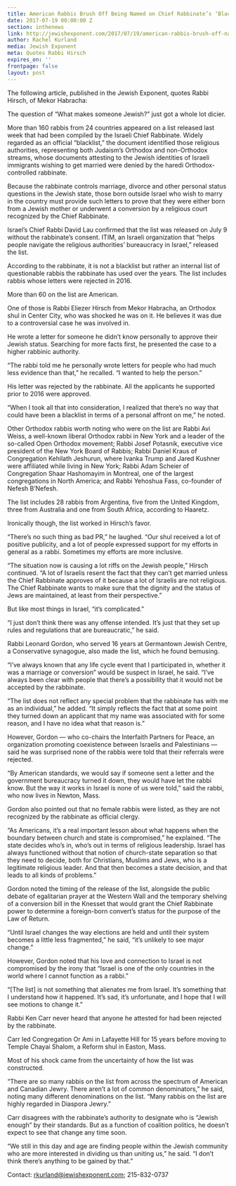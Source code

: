 ```yaml
---
title: American Rabbis Brush Off Being Named on Chief Rabbinate’s ‘Blacklist’
date: 2017-07-19 00:00:00 Z
section: inthenews
link: http://jewishexponent.com/2017/07/19/american-rabbis-brush-off-named-chief-rabbinates-blacklist/
author: Rachel Kurland
media: Jewish Exponent
meta: Quotes Rabbi Hirsch
expires_on: ''
frontpage: false
layout: post
---
```


The following article, published in the Jewish Exponent, quotes Rabbi Hirsch, of Mekor Habracha: 

The question of “What makes someone Jewish?” just got a whole lot dicier.

More than 160 rabbis from 24 countries appeared on a list released last week that had been compiled by the Israeli Chief Rabbinate. Widely regarded as an official “blacklist,” the document identified those religious authorities, representing both Judaism’s Orthodox and non-Orthodox streams, whose documents attesting to the Jewish identities of Israeli immigrants wishing to get married were denied by the haredi Orthodox-controlled rabbinate.

Because the rabbinate controls marriage, divorce and other personal status questions in the Jewish state, those born outside Israel who wish to marry in the country must provide such letters to prove that they were either born from a Jewish mother or underwent a conversion by a religious court recognized by the Chief Rabbinate.

Israel’s Chief Rabbi David Lau confirmed that the list was released on July 9 without the rabbinate’s consent. ITIM, an Israeli organization that “helps people navigate the religious authorities’ bureaucracy in Israel,” released the list.

According to the rabbinate, it is not a blacklist but rather an internal list of questionable rabbis the rabbinate has used over the years. The list includes rabbis whose letters were rejected in 2016.  

More than 60 on the list are American.


One of those is Rabbi Eliezer Hirsch from Mekor Habracha, an Orthodox shul in Center City, who was shocked he was on it. He believes it was due to a controversial case he was involved in.

He wrote a letter for someone he didn’t know personally to approve their Jewish status. Searching for more facts first, he presented the case to a higher rabbinic authority.

“The rabbi told me he personally wrote letters for people who had much less evidence than that,” he recalled. “I wanted to help the person.”

His letter was rejected by the rabbinate. All the applicants he supported prior to 2016 were approved.

“When I took all that into consideration, I realized that there’s no way that could have been a blacklist in terms of a personal affront on me,” he noted.

Other Orthodox rabbis worth noting who were on the list are Rabbi Avi Weiss, a well-known liberal Orthodox rabbi in New York and a leader of the so-called Open Orthodox movement; Rabbi Josef Potasnik, executive vice president of the New York Board of Rabbis; Rabbi Daniel Kraus of Congregation Kehilath Jeshurun, where Ivanka Trump and Jared Kushner were affiliated while living in New York; Rabbi Adam Scheier of Congregation Shaar Hashomayim in Montreal, one of the largest congregations in North America; and Rabbi Yehoshua Fass, co-founder of Nefesh B’Nefesh.

The list includes 28 rabbis from Argentina, five from the United Kingdom, three from Australia and one from South Africa, according to Haaretz.

Ironically though, the list worked in Hirsch’s favor.

“There’s no such thing as bad PR,” he laughed. “Our shul received a lot of positive publicity, and a lot of people expressed support for my efforts in general as a rabbi. Sometimes my efforts are more inclusive.

“The situation now is causing a lot riffs on the Jewish people,” Hirsch continued. “A lot of Israelis resent the fact that they can’t get married unless the Chief Rabbinate approves of it because a lot of Israelis are not religious. The Chief Rabbinate wants to make sure that the dignity and the status of Jews are maintained, at least from their perspective.”

But like most things in Israel, “it’s complicated.”

“I just don’t think there was any offense intended. It’s just that they set up rules and regulations that are bureaucratic,” he said.


Rabbi Leonard Gordon, who served 16 years at Germantown Jewish Centre, a Conservative synagogue, also made the list, which he found bemusing.

“I’ve always known that any life cycle event that I participated in, whether it was a marriage or conversion” would be suspect in Israel, he said. “I’ve always been clear with people that there’s a possibility that it would not be accepted by the rabbinate.

“The list does not reflect any special problem that the rabbinate has with me as an individual,” he added. “It simply reflects the fact that at some point they turned down an applicant that my name was associated with for some reason, and I have no idea what that reason is.”

However, Gordon — who co-chairs the Interfaith Partners for Peace, an organization promoting coexistence between Israelis and Palestinians — said he was surprised none of the rabbis were told that their referrals were rejected.

“By American standards, we would say if someone sent a letter and the government bureaucracy turned it down, they would have let the rabbi know. But the way it works in Israel is none of us were told,” said the rabbi, who now lives in Newton, Mass.

Gordon also pointed out that no female rabbis were listed, as they are not recognized by the rabbinate as official clergy.

“As Americans, it’s a real important lesson about what happens when the boundary between church and state is compromised,” he explained. “The state decides who’s in, who’s out in terms of religious leadership. Israel has always functioned without that notion of church-state separation so that they need to decide, both for Christians, Muslims and Jews, who is a legitimate religious leader. And that then becomes a state decision, and that leads to all kinds of problems.”

Gordon noted the timing of the release of the list, alongside the public debate of egalitarian prayer at the Western Wall and the temporary shelving of a conversion bill in the Knesset that would grant the Chief Rabbinate power to determine a foreign-born convert’s status for the purpose of the Law of Return.

“Until Israel changes the way elections are held and until their system becomes a little less fragmented,” he said, “it’s unlikely to see major change.”

However, Gordon noted that his love and connection to Israel is not compromised by the irony that “Israel is one of the only countries in the world where I cannot function as a rabbi.”

“[The list] is not something that alienates me from Israel. It’s something that I understand how it happened. It’s sad, it’s unfortunate, and I hope that I will see motions to change it.”


Rabbi Ken Carr never heard that anyone he attested for had been rejected by the rabbinate.

Carr led Congregation Or Ami in Lafayette Hill for 15 years before moving to Temple Chayai Shalom, a Reform shul in Easton, Mass.

Most of his shock came from the uncertainty of how the list was constructed.

“There are so many rabbis on the list from across the spectrum of American and Canadian Jewry. There aren’t a lot of common denominators,” he said, noting many different denominations on the list. “Many rabbis on the list are highly regarded in Diaspora Jewry.”

Carr disagrees with the rabbinate’s authority to designate who is “Jewish enough” by their standards. But as a function of coalition politics, he doesn’t expect to see that change any time soon.

“We still in this day and age are finding people within the Jewish community who are more interested in dividing us than uniting us,” he said. “I don’t think there’s anything to be gained by that.”

Contact: rkurland@jewishexponent.com; 215-832-0737
